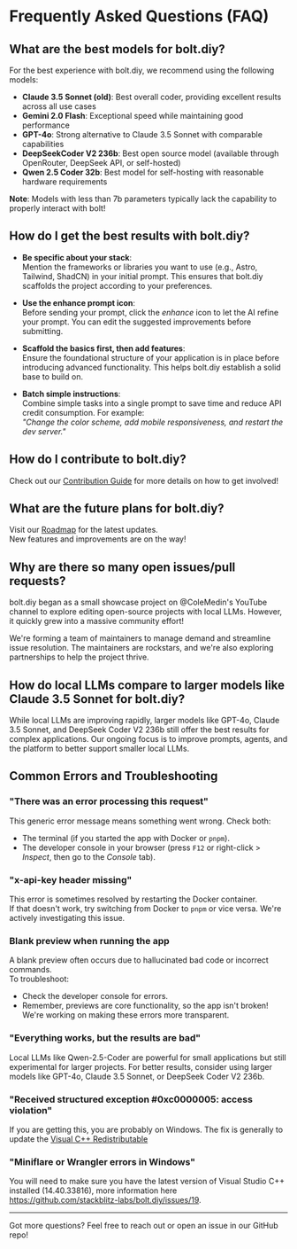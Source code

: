 # Frequently Asked Questions (FAQ)

## What are the best models for bolt.diy?

For the best experience with bolt.diy, we recommend using the following models:

- **Claude 3.5 Sonnet (old)**: Best overall coder, providing excellent results across all use cases
- **Gemini 2.0 Flash**: Exceptional speed while maintaining good performance
- **GPT-4o**: Strong alternative to Claude 3.5 Sonnet with comparable capabilities
- **DeepSeekCoder V2 236b**: Best open source model (available through OpenRouter, DeepSeek API, or self-hosted)
- **Qwen 2.5 Coder 32b**: Best model for self-hosting with reasonable hardware requirements

**Note**: Models with less than 7b parameters typically lack the capability to properly interact with bolt!

## How do I get the best results with bolt.diy?

- **Be specific about your stack**:  
  Mention the frameworks or libraries you want to use (e.g., Astro, Tailwind, ShadCN) in your initial prompt. This ensures that bolt.diy scaffolds the project according to your preferences.

- **Use the enhance prompt icon**:  
  Before sending your prompt, click the *enhance* icon to let the AI refine your prompt. You can edit the suggested improvements before submitting.

- **Scaffold the basics first, then add features**:  
  Ensure the foundational structure of your application is in place before introducing advanced functionality. This helps bolt.diy establish a solid base to build on.

- **Batch simple instructions**:  
  Combine simple tasks into a single prompt to save time and reduce API credit consumption. For example:  
  *"Change the color scheme, add mobile responsiveness, and restart the dev server."*

## How do I contribute to bolt.diy?

Check out our [Contribution Guide](CONTRIBUTING.md) for more details on how to get involved!

## What are the future plans for bolt.diy?

Visit our [Roadmap](https://roadmap.sh/r/ottodev-roadmap-2ovzo) for the latest updates.  
New features and improvements are on the way!

## Why are there so many open issues/pull requests?

bolt.diy began as a small showcase project on @ColeMedin's YouTube channel to explore editing open-source projects with local LLMs. However, it quickly grew into a massive community effort!  

We're forming a team of maintainers to manage demand and streamline issue resolution. The maintainers are rockstars, and we're also exploring partnerships to help the project thrive.

## How do local LLMs compare to larger models like Claude 3.5 Sonnet for bolt.diy?

While local LLMs are improving rapidly, larger models like GPT-4o, Claude 3.5 Sonnet, and DeepSeek Coder V2 236b still offer the best results for complex applications. Our ongoing focus is to improve prompts, agents, and the platform to better support smaller local LLMs.

## Common Errors and Troubleshooting

### "There was an error processing this request"
This generic error message means something went wrong. Check both:
- The terminal (if you started the app with Docker or `pnpm`).
- The developer console in your browser (press `F12` or right-click > *Inspect*, then go to the *Console* tab).

### "x-api-key header missing"
This error is sometimes resolved by restarting the Docker container.  
If that doesn't work, try switching from Docker to `pnpm` or vice versa. We're actively investigating this issue.

### Blank preview when running the app
A blank preview often occurs due to hallucinated bad code or incorrect commands.  
To troubleshoot:
- Check the developer console for errors.
- Remember, previews are core functionality, so the app isn't broken! We're working on making these errors more transparent.

### "Everything works, but the results are bad"
Local LLMs like Qwen-2.5-Coder are powerful for small applications but still experimental for larger projects. For better results, consider using larger models like GPT-4o, Claude 3.5 Sonnet, or DeepSeek Coder V2 236b.

### "Received structured exception #0xc0000005: access violation"
If you are getting this, you are probably on Windows. The fix is generally to update the [Visual C++ Redistributable](https://learn.microsoft.com/en-us/cpp/windows/latest-supported-vc-redist?view=msvc-170)

### "Miniflare or Wrangler errors in Windows"
You will need to make sure you have the latest version of Visual Studio C++ installed (14.40.33816), more information here https://github.com/stackblitz-labs/bolt.diy/issues/19.

---

Got more questions? Feel free to reach out or open an issue in our GitHub repo!
